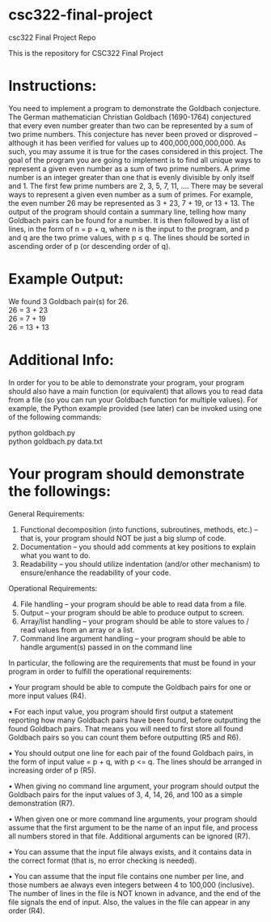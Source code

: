 # csc322-final-project
csc322 Final Project Repo

This is the repository for CSC322 Final Project

# Instructions:
You need to implement a program to demonstrate the Goldbach conjecture. The German mathematician Christian
Goldbach (1690-1764) conjectured that every even number greater than two can be represented by a sum of two prime
numbers. This conjecture has never been proved or disproved – although it has been verified for values up to
400,000,000,000,000. As such, you may assume it is true for the cases considered in this project. The goal of the
program you are going to implement is to find all unique ways to represent a given even number as a sum of two prime
numbers. A prime number is an integer greater than one that is evenly divisible by only itself and 1. The first few prime
numbers are 2, 3, 5, 7, 11, .... There may be several ways to represent a given even number as a sum of primes. For
example, the even number 26 may be represented as 3 + 23, 7 + 19, or 13 + 13. The output of the program should
contain a summary line, telling how many Goldbach pairs can be found for a number. It is then followed by a list of
lines, in the form of n = p + q, where n is the input to the program, and p and q are the two prime values, with p ≤ q.
The lines should be sorted in ascending order of p (or descending order of q).

# Example Output:
We found 3 Goldbach pair(s) for 26.\
26 = 3 + 23\
26 = 7 + 19\
26 = 13 + 13

# Additional Info:
In order for you to be able to demonstrate your program, your program should also have a main function (or equivalent)
that allows you to read data from a file (so you can run your Goldbach function for multiple values).
For example, the Python example provided (see later) can be invoked using one of the following commands:

python goldbach.py\
python goldbach.py data.txt

# Your program should demonstrate the followings:
General Requirements:
1. Functional decomposition (into functions, subroutines, methods, etc.) – that is, your program should NOT
be just a big slump of code.
2. Documentation – you should add comments at key positions to explain what you want to do.
3. Readability – you should utilize indentation (and/or other mechanism) to ensure/enhance the readability
of your code.

Operational Requirements:

4. File handling – your program should be able to read data from a file.
5. Output – your program should be able to produce output to screen.
6. Array/list handling – your program should be able to store values to / read values from an array or a list.
7. Command line argument handling – your program should be able to handle argument(s) passed in on the command line

In particular, the following are the requirements that must be found in your program in order to fulfill the operational
requirements:

• Your program should be able to compute the Goldbach pairs for one or more input values (R4).

• For each input value, you program should first output a statement reporting how many Goldbach pairs have been found, before outputting the found Goldbach pairs. That means you will need to first store all found
Goldbach pairs so you can count them before outputting (R5 and R6).

• You should output one line for each pair of the found Goldbach pairs, in the form of input value = p + q, with p <= q. The lines should be arranged in increasing order of p (R5).

• When giving no command line argument, your program should output the Goldbach pairs for the input values of 3, 4, 14, 26, and 100 as a simple demonstration (R7).

• When given one or more command line arguments, your program should assume that the first argument to be the name of an input file, and process all numbers stored in that file. Additional arguments can be ignored (R7).

• You can assume that the input file always exists, and it contains data in the correct format (that is, no error checking is needed).

• You can assume that the input file contains one number per line, and those numbers ae always even integers between 4 to 100,000 (inclusive). The number of lines in the file is NOT known in advance, and the end of the file signals the end of input. Also, the values in the file can appear in any order (R4).
